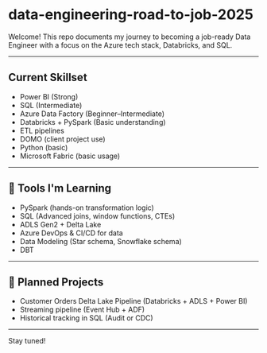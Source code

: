 # data-engineering-road-to-job-2025
Welcome! This repo documents my journey to becoming a job-ready Data Engineer with a focus on the Azure tech stack, Databricks, and SQL.

---

## Current Skillset

- Power BI (Strong)
- SQL (Intermediate)
- Azure Data Factory (Beginner–Intermediate)
- Databricks + PySpark (Basic understanding)
- ETL pipelines
- DOMO (client project use)
- Python (basic)
- Microsoft Fabric (basic usage)

---

## 🧰 Tools I'm Learning

- PySpark (hands-on transformation logic)
- SQL (Advanced joins, window functions, CTEs)
- ADLS Gen2 + Delta Lake
- Azure DevOps & CI/CD for data
- Data Modeling (Star schema, Snowflake schema)
- DBT
  

---

## 📂 Planned Projects

- Customer Orders Delta Lake Pipeline (Databricks + ADLS + Power BI)
- Streaming pipeline (Event Hub + ADF)
- Historical tracking in SQL (Audit or CDC)

---

Stay tuned!
